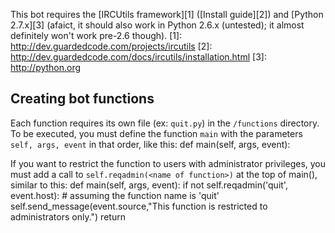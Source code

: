 This bot requires the [IRCUtils framework][1] ([Install guide][2]) and [Python 2.7.x][3] (afaict, it should also work in Python 2.6.x (untested); it almost definitely won't work pre-2.6 though).
[1]: http://dev.guardedcode.com/projects/ircutils
[2]: http://dev.guardedcode.com/docs/ircutils/installation.html
[3]: http://python.org

Creating bot functions
-----
Each function requires its own file (ex: `quit.py`) in the `/functions` directory.
To be executed, you must define the function `main` with the parameters `self, args, event` in that order, like this:
    def main(self, args, event):

If you want to restrict the function to users with administrator privileges, you must add a call to `self.reqadmin(<name of function>)` at the top of main(), similar to this:
    def main(self, args, event):
        if not self.reqadmin('quit', event.host): # assuming the function name is 'quit'
            self.send_message(event.source,"This function is restricted to administrators only.")
            return